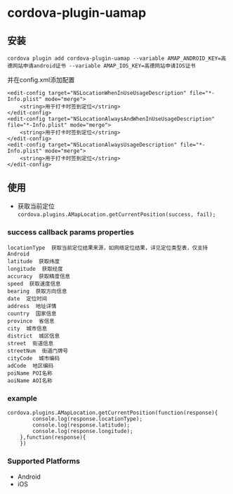 # cordova-plugin-uamap

## 安装

    cordova plugin add cordova-plugin-uamap --variable AMAP_ANDROID_KEY=高德网站申请android证书 --variable AMAP_IOS_KEY=高德网站申请IOS证书

并在config.xml添加配置    
```
<edit-config target="NSLocationWhenInUseUsageDescription" file="*-Info.plist" mode="merge">
    <string>用于打卡时签到定位</string>
</edit-config>
<edit-config target="NSLocationAlwaysAndWhenInUseUsageDescription" file="*-Info.plist" mode="merge">
    <string>用于打卡时签到定位</string>
</edit-config>
<edit-config target="NSLocationAlwaysUsageDescription" file="*-Info.plist" mode="merge">
    <string>用于打卡时签到定位</string>
</edit-config>
```

## 使用
- 获取当前定位
`cordova.plugins.AMapLocation.getCurrentPosition(success, fail);`

### success callback params properties
	locationType  获取当前定位结果来源，如网络定位结果，详见定位类型表，仅支持Android
	latitude  获取纬度
	longitude  获取经度
	accuracy  获取精度信息
	speed  获取速度信息
	bearing  获取方向信息
	date  定位时间
	address  地址详情
	country  国家信息
	province  省信息
	city  城市信息
	district  城区信息
	street  街道信息
	streetNum  街道门牌号
	cityCode  城市编码
	adCode  地区编码
	poiName POI名称
	aoiName AOI名称

### example
	cordova.plugins.AMapLocation.getCurrentPosition(function(response){
			console.log(response.locationType);
			console.log(response.latitude);
			console.log(response.longitude);
		},function(response){
		})

### Supported Platforms
- Android
- iOS


